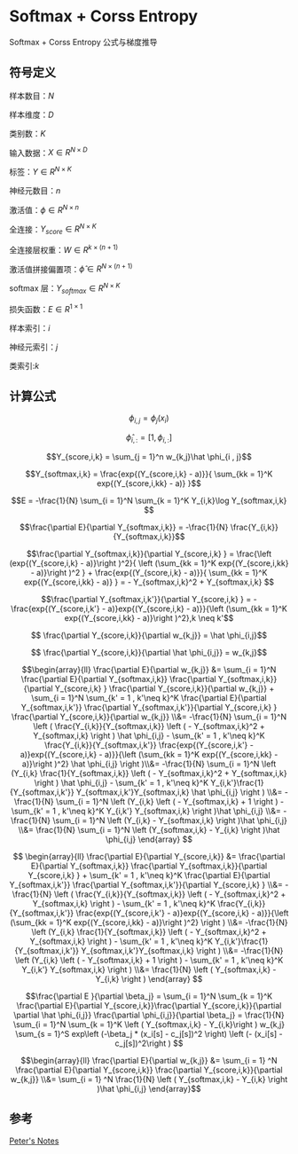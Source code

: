 # Softmax + Corss Entropy

Softmax + Corss Entropy 公式与梯度推导

## 符号定义

样本数目：$N$

样本维度：$D$

类别数：$K$

输入数据：$X\in R^{N\times D}$

标签：$Y \in R^{N\times K}$

神经元数目：$n$

激活值：$\phi\in R^{N\times n}$

全连接：$Y_{score} \in R^{N\times K}$

全连接层权重：$W \in R^{k \times (n + 1)}$

激活值拼接偏置项：$\hat \phi\in R^{N\times (n + 1)}$

softmax 层：$Y_{softmax} \in R^{N\times K}$

损失函数：$E \in R^{1\times 1}$

样本索引：$i$

神经元索引：$j$

类索引:$k$

## 计算公式

$$\phi_{i,j} = \phi_j(x_i)$$

$$\hat \phi_{i,:} = [1,\phi_{i,:}]$$

$$Y_{score,i,k} = \sum_{j = 1}^n w_{k,j}\hat \phi_{i , j}$$

$$Y_{softmax,i,k} = \frac{exp{(Y_{score,i,k} - a)}}{
    \sum_{kk = 1}^K exp{(Y_{score,i,kk} - a)}
}$$

$$E = -\frac{1}{N} \sum_{i = 1}^N \sum_{k = 1}^K Y_{i,k}\log Y_{softmax,i,k} $$

$$\frac{\partial E}{\partial Y_{softmax,i,k}} = -\frac{1}{N} \frac{Y_{i,k}}{Y_{softmax,i,k}}$$

$$\frac{\partial Y_{softmax,i,k}}{\partial Y_{score,i,k} } = \frac{\left (exp{(Y_{score,i,k} - a)}\right )^2}{
    \left (\sum_{kk = 1}^K exp{(Y_{score,i,kk} - a)}\right )^2
} + \frac{exp{(Y_{score,i,k} - a)}}{
    \sum_{kk = 1}^K exp{(Y_{score,i,kk} - a)}
} =  - Y_{softmax,i,k}^2 + Y_{softmax,i,k} $$

$$\frac{\partial Y_{softmax,i,k'}}{\partial Y_{score,i,k} } = -\frac{exp{(Y_{score,i,k'} - a)}exp{(Y_{score,i,k} - a)}}{\left  (\sum_{kk = 1}^K exp{(Y_{score,i,kk} - a)}\right )^2},k \neq k'$$

$$ \frac{\partial Y_{score,i,k}}{\partial w_{k,j}} = \hat \phi_{i,j}$$

$$ \frac{\partial  Y_{score,i,k}}{\partial \hat \phi_{i,j}} =   w_{k,j}$$

$$\begin{array}{ll}
\frac{\partial E}{\partial w_{k,j}} &= \sum_{i = 1}^N \frac{\partial E}{\partial Y_{softmax,i,k}}  \frac{\partial Y_{softmax,i,k}}{\partial Y_{score,i,k} } \frac{\partial Y_{score,i,k}}{\partial w_{k,j}} +  \sum_{i = 1}^N \sum_{k' = 1 , k'\neq k}^K \frac{\partial E}{\partial Y_{softmax,i,k'}}  \frac{\partial Y_{softmax,i,k'}}{\partial Y_{score,i,k} } \frac{\partial Y_{score,i,k}}{\partial w_{k,j}} \\&= -\frac{1}{N} \sum_{i = 1}^N \left ( \frac{Y_{i,k}}{Y_{softmax,i,k}} \left (  - Y_{softmax,i,k}^2 + Y_{softmax,i,k} \right ) \hat \phi_{i,j} - \sum_{k' = 1 , k'\neq k}^K \frac{Y_{i,k}}{Y_{softmax,i,k'}} \frac{exp{(Y_{score,i,k'} - a)}exp{(Y_{score,i,k} - a)}}{\left  (\sum_{kk = 1}^K exp{(Y_{score,i,kk} - a)}\right )^2} \hat \phi_{i,j} \right )\\&=
-\frac{1}{N} \sum_{i = 1}^N  \left (Y_{i,k}
     \frac{1}{Y_{softmax,i,k}} \left (  - Y_{softmax,i,k}^2 + Y_{softmax,i,k} \right ) \hat \phi_{i,j} - \sum_{k' = 1 , k'\neq k}^K Y_{i,k'}\frac{1}{Y_{softmax,i,k'}} Y_{softmax,i,k'}Y_{softmax,i,k} \hat \phi_{i,j} 
\right )
\\&=
-\frac{1}{N} \sum_{i = 1}^N  \left (Y_{i,k}
     \left (  - Y_{softmax,i,k} + 1 \right ) - \sum_{k' = 1 , k'\neq k}^K Y_{i,k'} Y_{softmax,i,k}
\right )\hat \phi_{i,j}
\\&=
-\frac{1}{N} \sum_{i = 1}^N  \left (Y_{i,k} -  Y_{softmax,i,k}
\right )\hat \phi_{i,j}
\\&=
\frac{1}{N} \sum_{i = 1}^N  \left (Y_{softmax,i,k} - Y_{i,k}
\right )\hat \phi_{i,j}
\end{array}
$$

$$
\begin{array}{ll}
\frac{\partial E}{\partial Y_{score,i,k}}
&=  \frac{\partial E}{\partial Y_{softmax,i,k}}  \frac{\partial Y_{softmax,i,k}}{\partial Y_{score,i,k} }  +   \sum_{k' = 1 , k'\neq k}^K \frac{\partial E}{\partial Y_{softmax,i,k'}}  \frac{\partial Y_{softmax,i,k'}}{\partial Y_{score,i,k} }
\\&= -\frac{1}{N}  \left ( \frac{Y_{i,k}}{Y_{softmax,i,k}} \left (  - Y_{softmax,i,k}^2 + Y_{softmax,i,k} \right )  - \sum_{k' = 1 , k'\neq k}^K \frac{Y_{i,k}}{Y_{softmax,i,k'}} \frac{exp{(Y_{score,i,k'} - a)}exp{(Y_{score,i,k} - a)}}{\left  (\sum_{kk = 1}^K exp{(Y_{score,i,kk} - a)}\right )^2}  \right )
\\&=
-\frac{1}{N}   \left (Y_{i,k}
     \frac{1}{Y_{softmax,i,k}} \left (  - Y_{softmax,i,k}^2 + Y_{softmax,i,k} \right )  - \sum_{k' = 1 , k'\neq k}^K Y_{i,k'}\frac{1}{Y_{softmax,i,k'}} Y_{softmax,i,k'}Y_{softmax,i,k} 
\right )
\\&=
-\frac{1}{N}   \left (Y_{i,k}
     \left (  - Y_{softmax,i,k} + 1 \right ) - \sum_{k' = 1 , k'\neq k}^K Y_{i,k'} Y_{softmax,i,k}
\right )
\\&=
\frac{1}{N}  \left ( Y_{softmax,i,k} - Y_{i,k}
\right )
\end{array}
$$

$$\frac{\partial E }{\partial \beta_j} = \sum_{i = 1}^N \sum_{k = 1}^K \frac{\partial E}{\partial Y_{score,i,k}}\frac{\partial Y_{score,i,k}}{\partial \partial \hat \phi_{i,j}} \frac{\partial \phi_{i,j}}{\partial \beta_j}
=  \frac{1}{N} \sum_{i = 1}^N \sum_{k = 1}^K \left ( Y_{softmax,i,k} - Y_{i,k}\right )
w_{k,j}
\sum_{s = 1}^S exp\left (-\beta_j * (x_i[s] - c_j[s])^2 \right) \left (- (x_i[s] - c_j[s])^2\right )
$$

$$\begin{array}{ll}
\frac{\partial E}{\partial w_{k,j}} &= \sum_{i = 1} ^N  \frac{\partial E}{\partial Y_{score,i,k}} \frac{\partial Y_{score,i,k}}{\partial w_{k,j}}
\\&=
\sum_{i = 1} ^N   \frac{1}{N}  \left ( Y_{softmax,i,k} - Y_{i,k}
\right )\hat \phi_{i,j}
\end{array}$$

## 参考

[Peter's Notes](http://peterroelants.github.io/posts/neural_network_implementation_intermezzo02/)